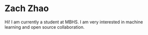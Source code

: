 # Zach Zhao

Hi! I am currently a student at MBHS. I am very interested in machine learning and open source collaboration.